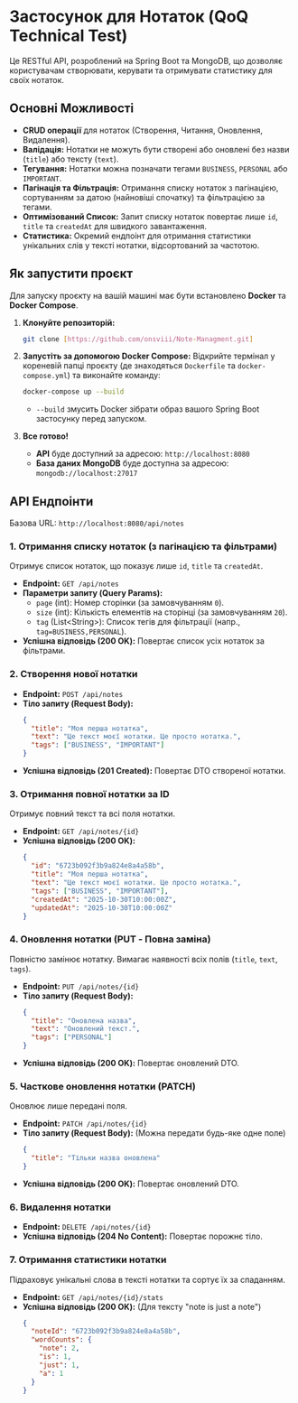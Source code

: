 # Застосунок для Нотаток (QoQ Technical Test)

Це RESTful API, розроблений на Spring Boot та MongoDB, що дозволяє користувачам створювати, керувати та отримувати статистику для своїх нотаток.


## Основні Можливості

* **CRUD операції** для нотаток (Створення, Читання, Оновлення, Видалення).
* **Валідація:** Нотатки не можуть бути створені або оновлені без назви (`title`) або тексту (`text`).
* **Тегування:** Нотатки можна позначати тегами `BUSINESS`, `PERSONAL` або `IMPORTANT`.
* **Пагінація та Фільтрація:** Отримання списку нотаток з пагінацією, сортуванням за датою (найновіші спочатку) та фільтрацією за тегами.
* **Оптимізований Список:** Запит списку нотаток повертає лише `id`, `title` та `createdAt` для швидкого завантаження.
* **Статистика:** Окремий ендпоінт для отримання статистики унікальних слів у тексті нотатки, відсортований за частотою.

## Як запустити проєкт

Для запуску проєкту на вашій машині має бути встановлено **Docker** та **Docker Compose**.

1.  **Клонуйте репозиторій:**

    ```sh
    git clone [https://github.com/onsviii/Note-Managment.git]
    ```

2.  **Запустіть за допомогою Docker Compose:**
    Відкрийте термінал у кореневій папці проєкту (де знаходяться `Dockerfile` та `docker-compose.yml`) та виконайте команду:

    ```sh
    docker-compose up --build
    ```

    * `--build` змусить Docker зібрати образ вашого Spring Boot застосунку перед запуском.

3.  **Все готово\!**

    * **API** буде доступний за адресою: `http://localhost:8080`
    * **База даних MongoDB** буде доступна за адресою: `mongodb://localhost:27017`

## API Ендпоінти

Базова URL: `http://localhost:8080/api/notes`

### 1\. Отримання списку нотаток (з пагінацією та фільтрами)

Отримує список нотаток, що показує лише `id`, `title` та `createdAt`.

* **Endpoint:** `GET /api/notes`
* **Параметри запиту (Query Params):**
    * `page` (int): Номер сторінки (за замовчуванням `0`).
    * `size` (int): Кількість елементів на сторінці (за замовчуванням `20`).
    * `tag` (List\<String\>): Список тегів для фільтрації (напр., `tag=BUSINESS,PERSONAL`).
* **Успішна відповідь (200 OK):** Повертає список усіх нотаток за фільтрами.


### 2\. Створення нової нотатки

* **Endpoint:** `POST /api/notes`
* **Тіло запиту (Request Body):**
  ```json
  {
    "title": "Моя перша нотатка",
    "text": "Це текст моєї нотатки. Це просто нотатка.",
    "tags": ["BUSINESS", "IMPORTANT"]
  }
  ```
* **Успішна відповідь (201 Created):** Повертає DTO створеної нотатки.

### 3\. Отримання повної нотатки за ID

Отримує повний текст та всі поля нотатки.

* **Endpoint:** `GET /api/notes/{id}`
* **Успішна відповідь (200 OK):**
  ```json
  {
    "id": "6723b092f3b9a824e8a4a58b",
    "title": "Моя перша нотатка",
    "text": "Це текст моєї нотатки. Це просто нотатка.",
    "tags": ["BUSINESS", "IMPORTANT"],
    "createdAt": "2025-10-30T10:00:00Z",
    "updatedAt": "2025-10-30T10:00:00Z"
  }
  ```

### 4\. Оновлення нотатки (PUT - Повна заміна)

Повністю замінює нотатку. Вимагає наявності всіх полів (`title`, `text`, `tags`).

* **Endpoint:** `PUT /api/notes/{id}`
* **Тіло запиту (Request Body):**
  ```json
  {
    "title": "Оновлена назва",
    "text": "Оновлений текст.",
    "tags": ["PERSONAL"]
  }
  ```
* **Успішна відповідь (200 OK):** Повертає оновлений DTO.

### 5\. Часткове оновлення нотатки (PATCH)

Оновлює лише передані поля.

* **Endpoint:** `PATCH /api/notes/{id}`
* **Тіло запиту (Request Body):** (Можна передати будь-яке одне поле)
  ```json
  {
    "title": "Тільки назва оновлена"
  }
  ```
* **Успішна відповідь (200 OK):** Повертає оновлений DTO.

### 6\. Видалення нотатки

* **Endpoint:** `DELETE /api/notes/{id}`
* **Успішна відповідь (204 No Content):** Повертає порожнє тіло.

### 7\. Отримання статистики нотатки

Підраховує унікальні слова в тексті нотатки та сортує їх за спаданням.

* **Endpoint:** `GET /api/notes/{id}/stats`
* **Успішна відповідь (200 OK):** (Для тексту "note is just a note")
  ```json
  {
    "noteId": "6723b092f3b9a824e8a4a58b",
    "wordCounts": {
      "note": 2,
      "is": 1,
      "just": 1,
      "a": 1
    }
  }
  ```